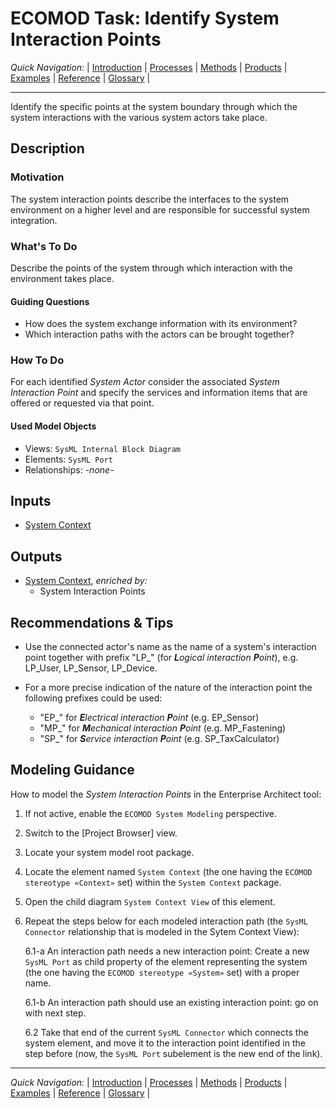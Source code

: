 # ECOMOD Task: Identify System Interaction Points


_Quick Navigation:_ | [Introduction](index.md) | [Processes](processes.md) | [Methods](methods.md) | [Products](products.md) | [Examples](examples.md) | [Reference](quick-reference.md) | [Glossary](glossary.md) |

---


Identify the specific points at the system boundary through which the system interactions with the various system actors take place.


## Description

### Motivation

The system interaction points describe the interfaces to the system environment on a higher level and are responsible for successful system integration.


### What's To Do

Describe the points of the system through which interaction with the environment takes place.

#### Guiding Questions

+ How does the system exchange information with its environment?
+ Which interaction paths with the actors can be brought together?

### How To Do

For each identified _System Actor_ consider the associated _System Interaction Point_ and specify the services and information items that are offered or requested via that point.

#### Used Model Objects

+ Views: `SysML Internal Block Diagram`
+ Elements: `SysML Port`
+ Relationships: _-none-_


## Inputs

+ [System Context](products_system-context.md)


## Outputs

+ [System Context](product_system-context.md), _enriched by:_
  - System Interaction Points


## Recommendations & Tips

+ Use the connected actor's name as the name of a system's interaction point together with prefix "LP_" (for _**L**ogical interaction **P**oint_), e.g. LP_User, LP_Sensor, LP_Device.

+ For a more precise indication of the nature of the interaction point the following prefixes could be used:
  + "EP_" for _**E**lectrical interaction **P**oint_ (e.g. EP_Sensor)
  + "MP_" for _**M**echanical interaction **P**oint_ (e.g. MP_Fastening)
  + "SP_" for _**S**ervice interaction **P**oint_ (e.g. SP_TaxCalculator)


## Modeling Guidance

How to model the _System Interaction Points_ in the Enterprise Architect tool:

1. If not active, enable the `ECOMOD System Modeling` perspective.

2. Switch to the [Project Browser] view.

3. Locate your system model root package.

4. Locate the element named `System Context` (the one having the `ECOMOD stereotype «Context»` set) within the `System Context` package.

5. Open the child diagram `System Context View` of this element.

6. Repeat the steps below for each modeled interaction path (the `SysML Connector` relationship that is modeled in the Sytem Context View):

    6.1-a An interaction path needs a new interaction point: Create a new `SysML Port` as child property of the element representing the system (the one having the `ECOMOD stereotype «System»` set) with a proper name.

    6.1-b An interaction path should use an existing interaction point: go on with next step.

    6.2 Take that end of the current `SysML Connector` which connects the system element, and move it to the interaction point identified in the step before (now, the `SysML Port` subelement is the new end of the link).

---
_Quick Navigation:_ | [Introduction](index.md) | [Processes](processes.md) | [Methods](methods.md) | [Products](products.md) | [Examples](examples.md) | [Reference](quick-reference.md) | [Glossary](glossary.md) |

